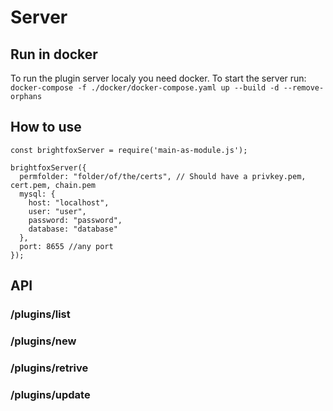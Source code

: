 # Server

## Run in docker

To run the plugin server localy you need docker.
To start the server run: `docker-compose -f ./docker/docker-compose.yaml up --build -d --remove-orphans`

## How to use

```
const brightfoxServer = require('main-as-module.js');

brightfoxServer({
  permfolder: "folder/of/the/certs", // Should have a privkey.pem, cert.pem, chain.pem
  mysql: {
    host: "localhost",
    user: "user",
    password: "password",
    database: "database"
  },
  port: 8655 //any port
});

```

## API

### /plugins/list

### /plugins/new

### /plugins/retrive

### /plugins/update
